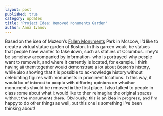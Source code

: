 ```yaml
---
layout: post
published: true
category: updates
title: 'Project Idea: Removed Monuments Garden'
author: Anna Ivanov
---
```

Based on the idea of Muzeon’s [Fallen Monuments](https://en.wikipedia.org/wiki/Fallen_Monument_Park) Park in Moscow, I’d like to create a virtual statue garden of Boston. In this garden would be statues that people have wanted to take down, such as statues of Columbus. They’d be somehow accompanied by information- who is portrayed, why people want to remove it, and where it currently is located, for example. I think having all them together would demonstrate a lot about Boston’s history, while also showing that it is possible to acknowledge history without celebrating figures with monuments in prominent locations. In this way, it would be of interest to people with differing opinions on whether monuments should be removed in the first place. I also talked to people in class some about what it would like to then reimagine the original spaces without the monuments there. Obviously, this is an idea in progress, and I'm happy to do other things as well, but this one is something I've been thinking about! 
